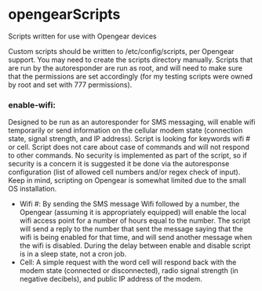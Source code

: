 # opengearScripts
Scripts written for use with Opengear devices

Custom scripts should be written to /etc/config/scripts, per Opengear support. You may need to create the scripts directory manually.
Scripts that are run by the autoresponder are run as root, and will need to make sure that the permissions are set accordingly (for my testing scripts were owned by root and set with 777 permissions).

### enable-wifi: 
Designed to be run as an autoresponder for SMS messaging, will enable wifi temporarily or send information on the cellular modem state (connection state, signal strength, and IP address). Script is looking for keywords wifi # or cell. Script does not care about case of commands and will not respond to other commands. No security is implemented as part of the script, so if security is a concern it is suggested it be done via the autoresponse configuration (list of allowed cell numbers and/or regex check of input). Keep in mind, scripting on Opengear is somewhat limited due to the small OS installation.
  * Wifi #: By sending the SMS message Wifi followed by a number, the Opengear (assuming it is appropriately equipped) will enable the local wifi access point for a number of hours equal to the number. The script will send a reply to the number that sent the message saying that the wifi is being enabled for that time, and will send another message when the wifi is disabled. During the delay between enable and disable script is in a sleep state, not a cron job.
  * Cell: A simple request with the word cell will respond back with the modem state (connected or disconnected), radio signal strength (in negative decibels), and public IP address of the modem.
